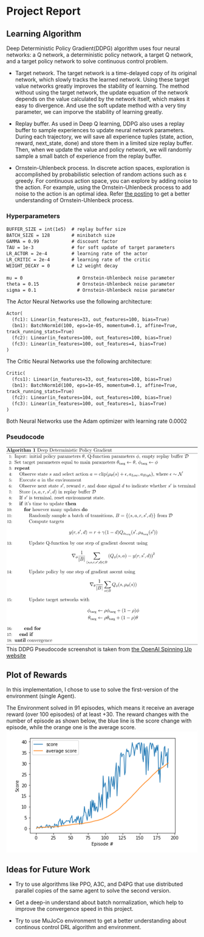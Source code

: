 # Project Report

## Learning Algorithm 
Deep Deterministic Policy Gradient(DDPG) algorithm uses four neural networks: a Q network, a deterministic policy network, a target Q network, and a target policy network to solve continuous control problem.

- Target network. The target network is a time-delayed copy of its original network, which slowly tracks the learned network. Using these target value networks greatly improves the stability of learning. The method without using the target network, the update equation of the network depends on the value calculated by the network itself, which makes it easy to divergence. And use the soft update method with a very tiny parameter, we can imporve the stability of learning greatly.

- Replay buffer. As used in Deep Q learning, DDPG also uses a replay buffer to sample experiences to update neural network parameters. During each trajectory, we will save all experience tuples (state, action, reward, next_state, done) and store them in a limited size replay buffer. Then, when we update the value and policy network, we will randomly sample a small batch of experience from the replay buffer.

- Ornstein-Uhlenbeck process. In discrete action spaces, exploration is accomplished by probabilistic selection of random actions such as ε greedy. For continuous action space, you can explore by adding noise to the action. For example, using the Ornstein-Uhlenbeck process to add noise to the action is an optimal idea. Refer [the posting](https://www.quora.com/Why-do-we-use-the-Ornstein-Uhlenbeck-Process-in-the-exploration-of-DDPG/answer/Edouard-Leurent?ch=10&share=4b79f94f&srid=udNQP) to get a better understanding of Ornstein-Uhlenbeck process.

### Hyperparameters
```
BUFFER_SIZE = int(1e5)  # replay buffer size
BATCH_SIZE = 128        # minibatch size
GAMMA = 0.99            # discount factor
TAU = 1e-3              # for soft update of target parameters
LR_ACTOR = 2e-4         # learning rate of the actor 
LR_CRITIC = 2e-4        # learning rate of the critic
WEIGHT_DECAY = 0        # L2 weight decay

mu = 0                    # Ornstein-Uhlenbeck noise parameter
theta = 0.15              # Ornstein-Uhlenbeck noise parameter
sigma = 0.1               # Ornstein-Uhlenbeck noise parameter
```

The Actor Neural Networks use the following architecture:
```
Actor(
  (fc1): Linear(in_features=33, out_features=100, bias=True)
  (bn1): BatchNorm1d(100, eps=1e-05, momentum=0.1, affine=True, track_running_stats=True)
  (fc2): Linear(in_features=100, out_features=100, bias=True)
  (fc3): Linear(in_features=100, out_features=4, bias=True)
)
```

The Critic Neural Networks use the following architecture:
```
Critic(
  (fcs1): Linear(in_features=33, out_features=100, bias=True)
  (bn1): BatchNorm1d(100, eps=1e-05, momentum=0.1, affine=True, track_running_stats=True)
  (fc2): Linear(in_features=104, out_features=100, bias=True)
  (fc3): Linear(in_features=100, out_features=1, bias=True)
)
```
Both Neural Networks use the Adam optimizer with learning rate 0.0002

### Pseudocode
![DDPG Pseudocode](assets/DDPG%20Pseudocode.svg)
This DDPG Pseudocode screenshot is taken from [the OpenAI Spinning Up website](https://spinningup.openai.com/en/latest/algorithms/ddpg.html)

## Plot of Rewards
In this implementation, I chose to use to solve the first-version of the environment (single Agent).

The Environment solved in 91 episodes, which means it receive an average reward (over 100 episodes) of at least +30.
The reward changes with the number of episode as shown below, the blue line is the score change with episode, while the orange one is the average score.
![plot](assets/score_plot.png)

## Ideas for Future Work
- Try to use algorithms like PPO, A3C, and D4PG that use distributed parallel copies of the same agent to solve the second version.

- Get a deep-in understand about batch normalization, which help to improve the convergence speed in this project.

- Try to use MuJoCo environment to get a better understanding about continous control DRL algorithm and environment.
